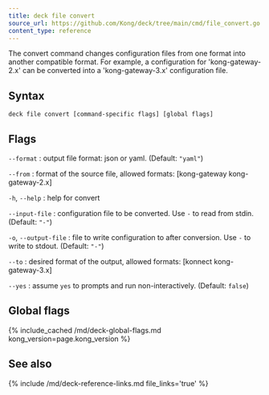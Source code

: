 ```yaml
---
title: deck file convert
source_url: https://github.com/Kong/deck/tree/main/cmd/file_convert.go
content_type: reference
---
```


The convert command changes configuration files from one format
into another compatible format. For example, a configuration for 'kong-gateway-2.x'
can be converted into a 'kong-gateway-3.x' configuration file.

## Syntax

```
deck file convert [command-specific flags] [global flags]
```

## Flags

`--format`
:  output file format: json or yaml. (Default: `"yaml"`)

`--from`
:  format of the source file, allowed formats: [kong-gateway kong-gateway-2.x]

`-h`, `--help`
:  help for convert 

`--input-file`
:  configuration file to be converted. Use `-` to read from stdin. (Default: `"-"`)

`-o`, `--output-file`
:  file to write configuration to after conversion. Use `-` to write to stdout. (Default: `"-"`)

`--to`
:  desired format of the output, allowed formats: [konnect kong-gateway-3.x]

`--yes`
:  assume `yes` to prompts and run non-interactively. (Default: `false`)



## Global flags

{% include_cached /md/deck-global-flags.md kong_version=page.kong_version %}

## See also

{% include /md/deck-reference-links.md file_links='true' %}

